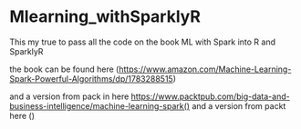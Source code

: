 # Mlearning_withSparklyR
This my true to pass all the code on the book ML with Spark into R and SparklyR

the book can be found here (https://www.amazon.com/Machine-Learning-Spark-Powerful-Algorithms/dp/1783288515)

and a version from pack in here https://www.packtpub.com/big-data-and-business-intelligence/machine-learning-spark()
and a version from packt here ()
